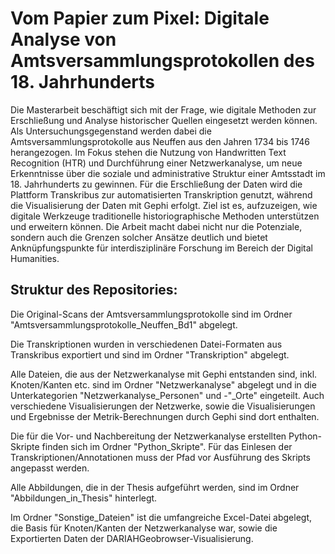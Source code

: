 # Vom Papier zum Pixel: Digitale Analyse von Amtsversammlungsprotokollen des 18. Jahrhunderts
Die Masterarbeit beschäftigt sich mit der Frage, wie digitale Methoden zur Erschließung und Analyse historischer Quellen eingesetzt werden können. Als Untersuchungsgegenstand werden dabei die Amtsversammlungsprotokolle aus Neuffen aus den Jahren 1734 bis 1746 herangezogen. Im Fokus stehen die Nutzung von Handwritten Text Recognition (HTR) und Durchführung einer Netzwerkanalyse, um neue Erkenntnisse über die soziale und administrative Struktur einer Amtsstadt im 18. Jahrhunderts zu gewinnen. Für die Erschließung der Daten wird die Plattform Transkribus zur automatisierten Transkription genutzt, während die Visualisierung der Daten mit Gephi erfolgt. Ziel ist es, aufzuzeigen, wie digitale Werkzeuge traditionelle historiographische Methoden unterstützen und erweitern können. Die Arbeit macht dabei nicht nur die Potenziale, sondern auch die Grenzen solcher Ansätze deutlich und bietet Anknüpfungspunkte für interdisziplinäre Forschung im Bereich der Digital Humanities.

## Struktur des Repositories:

Die Original-Scans der Amtsversammlungsprotokolle sind im Ordner "Amtsversammlungsprotokolle_Neuffen_Bd1" abgelegt.

Die Transkriptionen wurden in verschiedenen Datei-Formaten aus Transkribus exportiert und sind im Ordner "Transkription" abgelegt.

Alle Dateien, die aus der Netzwerkanalyse mit Gephi entstanden sind, inkl. Knoten/Kanten etc. sind im Ordner "Netzwerkanalyse" abgelegt und in die Unterkategorien "Netzwerkanalyse_Personen" und -"_Orte" eingeteilt. Auch verschiedene Visualisierungen der Netzwerke, sowie die Visualisierungen und Ergebnisse der Metrik-Berechnungen durch Gephi sind dort enthalten.

Die für die Vor- und Nachbereitung der Netzwerkanalyse erstellten Python-Skripte finden sich im Ordner "Python_Skripte". Für das Einlesen der Transkriptionen/Annotationen muss der Pfad vor Ausführung des Skripts angepasst werden.

Alle Abbildungen, die in der Thesis aufgeführt werden, sind im Ordner "Abbildungen_in_Thesis" hinterlegt.

Im Ordner "Sonstige_Dateien" ist die umfangreiche Excel-Datei abgelegt, die Basis für Knoten/Kanten der Netzwerkanalyse war, sowie die Exportierten Daten der DARIAHGeobrowser-Visualisierung.
